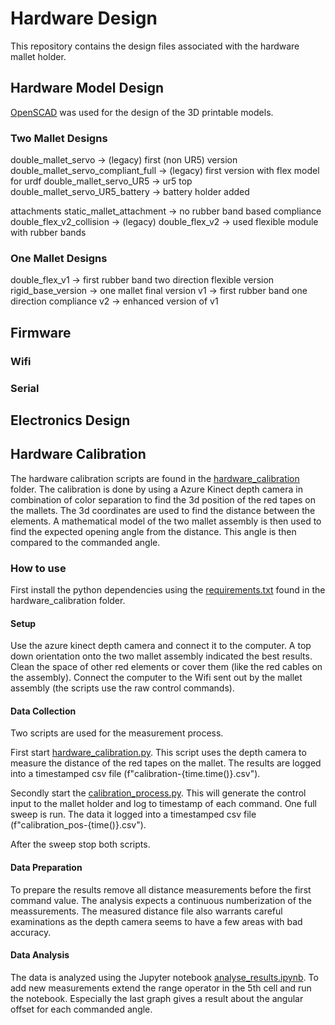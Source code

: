 # Hardware Design
This repository contains the design files associated with the hardware mallet holder.

## Hardware Model Design
[OpenSCAD](https://openscad.org/) was used for the design of the 3D printable models.

### Two Mallet Designs

double_mallet_servo -> (legacy) first (non UR5) version
double_mallet_servo_compliant_full -> (legacy) first version with flex model for urdf
double_mallet_servo_UR5 -> ur5 top
double_mallet_servo_UR5_battery -> battery holder added

attachments
static_mallet_attachment -> no rubber band based compliance
double_flex_v2_collision -> (legacy)
double_flex_v2 -> used flexible module with rubber bands

### One Mallet Designs

double_flex_v1 -> first rubber band two direction flexible version
rigid_base_version -> one mallet final version
v1 -> first rubber band one direction compliance
v2 -> enhanced version of v1

## Firmware

### Wifi

### Serial

## Electronics Design

## Hardware Calibration
The hardware calibration scripts are found in the [hardware_calibration](hardware_calibration) folder. The calibration is done by using a Azure Kinect depth camera in combination of color separation to find the 3d position of the red tapes on the mallets. The 3d coordinates are used to find the distance between the elements.
A mathematical model of the two mallet assembly is then used to find the expected opening angle from the distance. This angle is then compared to the commanded angle.

### How to use
First install the python dependencies using the [requirements.txt](hardware_calibration/requirements.txt) found in the hardware_calibration folder.

#### Setup
Use the azure kinect depth camera and connect it to the computer. A top down orientation onto the two mallet assembly indicated the best results. Clean the space of other red elements or cover them (like the red cables on the assembly).
Connect the computer to the Wifi sent out by the mallet assembly (the scripts use the raw control commands).

#### Data Collection
Two scripts are used for the measurement process.

First start [hardware_calibration.py](hardware_calibration/hardware_calibration.py).
This script uses the depth camera to measure the distance of the red tapes on the mallet.
The results are logged into a timestamped csv file (f"calibration-{time.time()}.csv").

Secondly start the [calibration_process.py](hardware_calibration/calibration_process.py).
This will generate the control input to the mallet holder and log to timestamp of each command.
One full sweep is run.
The data it logged into a timestamped csv file (f"calibration_pos-{time()}.csv").

After the sweep stop both scripts.

#### Data Preparation
To prepare the results remove all distance measurements before the first command value.
The analysis expects a continuous numberization of the meassurements.
The measured distance file also warrants careful examinations as the depth camera seems to have a few areas with bad accuracy.

#### Data Analysis
The data is analyzed using the Jupyter notebook [analyse_results.ipynb](hardware_calibration/analyse_results.ipynb).
To add new measurements extend the range operator in the 5th cell and run the notebook.
Especially the last graph gives a result about the angular offset for each commanded angle.